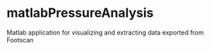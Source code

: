 # matlabPressureAnalysis
Matlab application for visualizing and extracting data exported from Footscan
